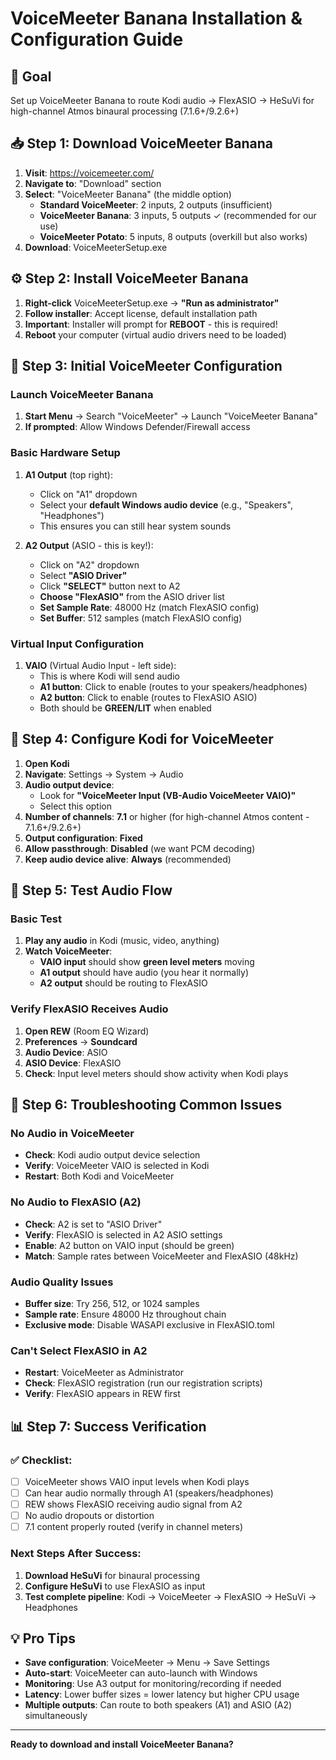 # VoiceMeeter Banana Installation & Configuration Guide

## 🎯 **Goal**
Set up VoiceMeeter Banana to route Kodi audio → FlexASIO → HeSuVi for high-channel Atmos binaural processing (7.1.6+/9.2.6+)

## 📥 **Step 1: Download VoiceMeeter Banana**

1. **Visit**: https://voicemeeter.com/
2. **Navigate to**: "Download" section
3. **Select**: "VoiceMeeter Banana" (the middle option)
   - **Standard VoiceMeeter**: 2 inputs, 2 outputs (insufficient)
   - **VoiceMeeter Banana**: 3 inputs, 5 outputs ✓ (recommended for our use)
   - **VoiceMeeter Potato**: 5 inputs, 8 outputs (overkill but also works)
4. **Download**: VoiceMeeterSetup.exe

## ⚙️ **Step 2: Install VoiceMeeter Banana**

1. **Right-click** VoiceMeeterSetup.exe → **"Run as administrator"**
2. **Follow installer**: Accept license, default installation path
3. **Important**: Installer will prompt for **REBOOT** - this is required!
4. **Reboot** your computer (virtual audio drivers need to be loaded)

## 🔧 **Step 3: Initial VoiceMeeter Configuration**

### Launch VoiceMeeter Banana
1. **Start Menu** → Search "VoiceMeeter" → Launch "VoiceMeeter Banana"
2. **If prompted**: Allow Windows Defender/Firewall access

### Basic Hardware Setup
1. **A1 Output** (top right):
   - Click on "A1" dropdown
   - Select your **default Windows audio device** (e.g., "Speakers", "Headphones")
   - This ensures you can still hear system sounds

2. **A2 Output** (ASIO - this is key!):
   - Click on "A2" dropdown  
   - Select **"ASIO Driver"**
   - Click **"SELECT"** button next to A2
   - **Choose "FlexASIO"** from the ASIO driver list
   - **Set Sample Rate**: 48000 Hz (match FlexASIO config)
   - **Set Buffer**: 512 samples (match FlexASIO config)

### Virtual Input Configuration  
1. **VAIO** (Virtual Audio Input - left side):
   - This is where Kodi will send audio
   - **A1 button**: Click to enable (routes to your speakers/headphones)
   - **A2 button**: Click to enable (routes to FlexASIO ASIO)
   - Both should be **GREEN/LIT** when enabled

## 🎵 **Step 4: Configure Kodi for VoiceMeeter**

1. **Open Kodi**
2. **Navigate**: Settings → System → Audio
3. **Audio output device**: 
   - Look for **"VoiceMeeter Input (VB-Audio VoiceMeeter VAIO)"**
   - Select this option
4. **Number of channels**: **7.1** or higher (for high-channel Atmos content - 7.1.6+/9.2.6+)
5. **Output configuration**: **Fixed**
6. **Allow passthrough**: **Disabled** (we want PCM decoding)
7. **Keep audio device alive**: **Always** (recommended)

## 🧪 **Step 5: Test Audio Flow**

### Basic Test
1. **Play any audio** in Kodi (music, video, anything)
2. **Watch VoiceMeeter**: 
   - **VAIO input** should show **green level meters** moving
   - **A1 output** should have audio (you hear it normally)
   - **A2 output** should be routing to FlexASIO

### Verify FlexASIO Receives Audio
1. **Open REW** (Room EQ Wizard)
2. **Preferences** → **Soundcard**
3. **Audio Device**: ASIO
4. **ASIO Device**: FlexASIO
5. **Check**: Input level meters should show activity when Kodi plays

## 🔧 **Step 6: Troubleshooting Common Issues**

### No Audio in VoiceMeeter
- **Check**: Kodi audio output device selection
- **Verify**: VoiceMeeter VAIO is selected in Kodi
- **Restart**: Both Kodi and VoiceMeeter

### No Audio to FlexASIO (A2)
- **Check**: A2 is set to "ASIO Driver" 
- **Verify**: FlexASIO is selected in A2 ASIO settings
- **Enable**: A2 button on VAIO input (should be green)
- **Match**: Sample rates between VoiceMeeter and FlexASIO (48kHz)

### Audio Quality Issues
- **Buffer size**: Try 256, 512, or 1024 samples
- **Sample rate**: Ensure 48000 Hz throughout chain
- **Exclusive mode**: Disable WASAPI exclusive in FlexASIO.toml

### Can't Select FlexASIO in A2
- **Restart**: VoiceMeeter as Administrator
- **Check**: FlexASIO registration (run our registration scripts)
- **Verify**: FlexASIO appears in REW first

## 📊 **Step 7: Success Verification**

### ✅ Checklist:
- [ ] VoiceMeeter shows VAIO input levels when Kodi plays
- [ ] Can hear audio normally through A1 (speakers/headphones)  
- [ ] REW shows FlexASIO receiving audio signal from A2
- [ ] No audio dropouts or distortion
- [ ] 7.1 content properly routed (verify in channel meters)

### Next Steps After Success:
1. **Download HeSuVi** for binaural processing
2. **Configure HeSuVi** to use FlexASIO as input
3. **Test complete pipeline**: Kodi → VoiceMeeter → FlexASIO → HeSuVi → Headphones

## 💡 **Pro Tips**

- **Save configuration**: VoiceMeeter → Menu → Save Settings
- **Auto-start**: VoiceMeeter can auto-launch with Windows
- **Monitoring**: Use A3 output for monitoring/recording if needed
- **Latency**: Lower buffer sizes = lower latency but higher CPU usage
- **Multiple outputs**: Can route to both speakers (A1) and ASIO (A2) simultaneously

---

**Ready to download and install VoiceMeeter Banana?**